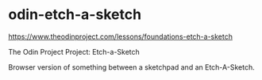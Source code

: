 # odin-etch-a-sketch

https://www.theodinproject.com/lessons/foundations-etch-a-sketch

The Odin Project
Project: Etch-a-Sketch

Browser version of something between a sketchpad and an Etch-A-Sketch.

